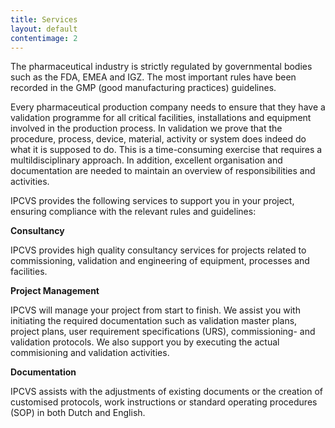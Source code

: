 ```yaml
---
title: Services
layout: default
contentimage: 2
---
```


The pharmaceutical industry is strictly regulated by governmental bodies such as the FDA, EMEA and IGZ. The most important rules have been recorded in the GMP (good manufacturing practices) guidelines.

Every pharmaceutical production company needs to ensure that they have a validation programme for all critical facilities, installations and equipment involved in the production process. In validation we prove that the procedure, process, device, material, activity or system does indeed do what it is supposed to do. This is a time-consuming exercise that requires a multildisciplinary approach. In addition, excellent organisation and documentation are needed to maintain an overview of responsibilities and activities.

IPCVS provides the following services to support you in your project, ensuring compliance with the relevant rules and guidelines:

**Consultancy**

IPCVS provides high quality consultancy services for projects related to commissioning, validation and engineering of equipment, processes and facilities.

**Project Management**

IPCVS will manage your project from start to finish. We assist you with initiating the required documentation such as validation master plans, project plans, user requirement specifications (URS), commissioning- and validation protocols. We also support you by executing the actual commisioning and validation activities.

**Documentation**

IPCVS assists with the adjustments of existing documents or the creation of customised protocols, work instructions or standard operating procedures (SOP) in both Dutch and English.
